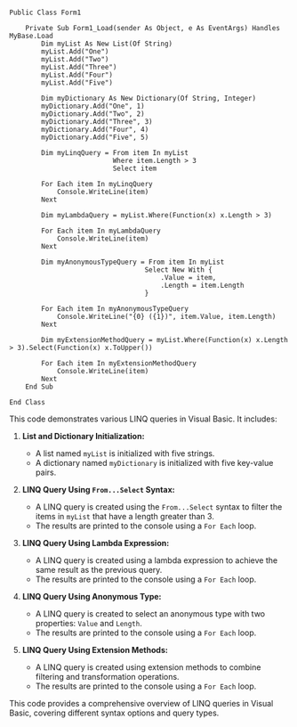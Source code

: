 ```visual basic

Public Class Form1

    Private Sub Form1_Load(sender As Object, e As EventArgs) Handles MyBase.Load
        Dim myList As New List(Of String)
        myList.Add("One")
        myList.Add("Two")
        myList.Add("Three")
        myList.Add("Four")
        myList.Add("Five")

        Dim myDictionary As New Dictionary(Of String, Integer)
        myDictionary.Add("One", 1)
        myDictionary.Add("Two", 2)
        myDictionary.Add("Three", 3)
        myDictionary.Add("Four", 4)
        myDictionary.Add("Five", 5)

        Dim myLinqQuery = From item In myList
                          Where item.Length > 3
                          Select item

        For Each item In myLinqQuery
            Console.WriteLine(item)
        Next

        Dim myLambdaQuery = myList.Where(Function(x) x.Length > 3)

        For Each item In myLambdaQuery
            Console.WriteLine(item)
        Next

        Dim myAnonymousTypeQuery = From item In myList
                                  Select New With {
                                      .Value = item,
                                      .Length = item.Length
                                  }

        For Each item In myAnonymousTypeQuery
            Console.WriteLine("{0} ({1})", item.Value, item.Length)
        Next

        Dim myExtensionMethodQuery = myList.Where(Function(x) x.Length > 3).Select(Function(x) x.ToUpper())

        For Each item In myExtensionMethodQuery
            Console.WriteLine(item)
        Next
    End Sub

End Class

```

This code demonstrates various LINQ queries in Visual Basic. It includes:

1. **List and Dictionary Initialization:**
   - A list named `myList` is initialized with five strings.
   - A dictionary named `myDictionary` is initialized with five key-value pairs.

2. **LINQ Query Using `From...Select` Syntax:**
   - A LINQ query is created using the `From...Select` syntax to filter the items in `myList` that have a length greater than 3.
   - The results are printed to the console using a `For Each` loop.

3. **LINQ Query Using Lambda Expression:**
   - A LINQ query is created using a lambda expression to achieve the same result as the previous query.
   - The results are printed to the console using a `For Each` loop.

4. **LINQ Query Using Anonymous Type:**
   - A LINQ query is created to select an anonymous type with two properties: `Value` and `Length`.
   - The results are printed to the console using a `For Each` loop.

5. **LINQ Query Using Extension Methods:**
   - A LINQ query is created using extension methods to combine filtering and transformation operations.
   - The results are printed to the console using a `For Each` loop.

This code provides a comprehensive overview of LINQ queries in Visual Basic, covering different syntax options and query types.